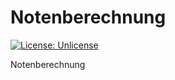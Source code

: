 # Notenberechnung

[![License: Unlicense](https://img.shields.io/badge/license-Unlicense-blue.svg)](http://unlicense.org/)

Notenberechnung
